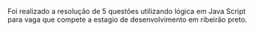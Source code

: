 Foi realizado a resolução de 5 questões utilizando lógica em Java Script para vaga que compete a estagio de desenvolvimento em ribeirão preto.
